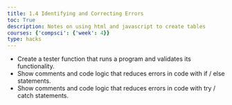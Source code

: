 ```yaml
---
title: 1.4 Identifying and Correcting Errors
toc: True
description: Notes on using html and javascript to create tables
courses: {'compsci': {'week': 4}}
type: hacks
---
```


- Create a tester function that runs a program and validates its functionality.
- Show comments and code logic that reduces errors in code with if / else statements.
- Show comments and code logic that reduces errors in code with try / catch statements.

